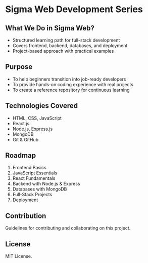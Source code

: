 # Sigma Web Development Series

## What We Do in Sigma Web?
- Structured learning path for full-stack development  
- Covers frontend, backend, databases, and deployment  
- Project-based approach with practical examples  

## Purpose
- To help beginners transition into job-ready developers  
- To provide hands-on coding experience with real projects  
- To create a reference repository for continuous learning  

## Technologies Covered
- HTML, CSS, JavaScript  
- React.js  
- Node.js, Express.js  
- MongoDB  
- Git & GitHub  

## Roadmap
1. Frontend Basics  
2. JavaScript Essentials  
3. React Fundamentals  
4. Backend with Node.js & Express  
5. Databases with MongoDB  
6. Full-Stack Projects  
7. Deployment  

## Contribution
Guidelines for contributing and collaborating on this project.  

## License
MIT License.  
